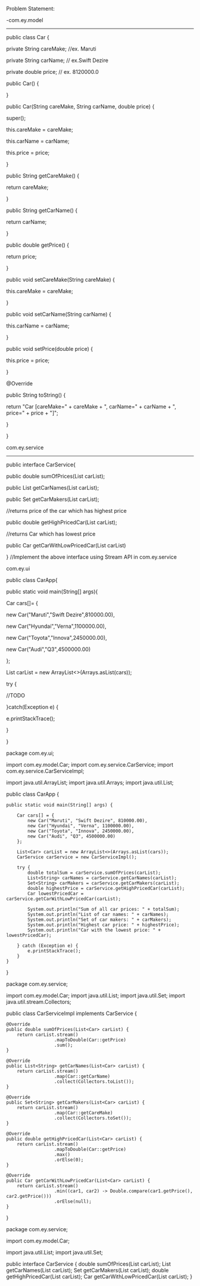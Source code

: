 Problem Statement:

-com.ey.model 

------------------------------------------ 

public class Car { 

private String careMake; //ex. Maruti  

private String carName; // ex.Swift Dezire 

private double price;  // ex. 8120000.0 

 

public Car() {		 

} 

public Car(String careMake, String carName, double price) { 

super(); 

this.careMake = careMake; 

this.carName = carName; 

this.price = price; 

} 

public String getCareMake() { 

return careMake; 

} 

 

public String getCarName() { 

return carName; 

} 

 

public double getPrice() { 

return price; 

} 

 

public void setCareMake(String careMake) { 

this.careMake = careMake; 

} 

 

public void setCarName(String carName) { 

this.carName = carName; 

} 

 

public void setPrice(double price) { 

this.price = price; 

} 

 

@Override 

public String toString() { 

return "Car [careMake=" + careMake + ", carName=" + carName + ", price=" + price + "]"; 

} 

 

 

} 

 

com.ey.service 

---------------------------------------------------------------- 

public interface CarService{ 

public double sumOfPrices(List<Car> carList); 

public List<String> getCarNames(List<Car> carList); 

public Set<String> getCarMakers(List<Car> carList); 

//returns price of the car which has highest price 

public double getHighPricedCar(List<Car> carList); 

//returns Car which has lowest price 

public Car getCarWithLowPricedCar(List<Car> carList) 

} 
//Implement the above interface using Stream API in com.ey.service 


com.ey.ui 

public class CarApp{ 

public static void main(String[] args){ 

Car cars[]= { 

new Car("Maruti","Swift Dezire",810000.00), 

new Car("Hyundai","Verna",1100000.00), 

new Car("Toyota","Innova",2450000.00), 

new Car("Audi","Q3",4500000.00) 

}; 

List<Car> carList = new ArrayList<>(Arrays.asList(cars)); 

try { 

//TODO 

}catch(Exception e) { 

e.printStackTrace(); 

} 

} 


package com.ey.ui;

import com.ey.model.Car;
import com.ey.service.CarService;
import com.ey.service.CarServiceImpl;

import java.util.ArrayList;
import java.util.Arrays;
import java.util.List;

public class CarApp {

    public static void main(String[] args) {

        Car cars[] = {
            new Car("Maruti", "Swift Dezire", 810000.00),
            new Car("Hyundai", "Verna", 1100000.00),
            new Car("Toyota", "Innova", 2450000.00),
            new Car("Audi", "Q3", 4500000.00)
        };

        List<Car> carList = new ArrayList<>(Arrays.asList(cars));
        CarService carService = new CarServiceImpl();

        try {
            double totalSum = carService.sumOfPrices(carList);
            List<String> carNames = carService.getCarNames(carList);
            Set<String> carMakers = carService.getCarMakers(carList);
            double highestPrice = carService.getHighPricedCar(carList);
            Car lowestPricedCar = carService.getCarWithLowPricedCar(carList);

            System.out.println("Sum of all car prices: " + totalSum);
            System.out.println("List of car names: " + carNames);
            System.out.println("Set of car makers: " + carMakers);
            System.out.println("Highest car price: " + highestPrice);
            System.out.println("Car with the lowest price: " + lowestPricedCar);

        } catch (Exception e) {
            e.printStackTrace();
        }
    }
}


package com.ey.service;

import com.ey.model.Car;
import java.util.List;
import java.util.Set;
import java.util.stream.Collectors;

public class CarServiceImpl implements CarService {

    @Override
    public double sumOfPrices(List<Car> carList) {
        return carList.stream()
                      .mapToDouble(Car::getPrice)
                      .sum();
    }

    @Override
    public List<String> getCarNames(List<Car> carList) {
        return carList.stream()
                      .map(Car::getCarName)
                      .collect(Collectors.toList());
    }

    @Override
    public Set<String> getCarMakers(List<Car> carList) {
        return carList.stream()
                      .map(Car::getCareMake)
                      .collect(Collectors.toSet());
    }

    @Override
    public double getHighPricedCar(List<Car> carList) {
        return carList.stream()
                      .mapToDouble(Car::getPrice)
                      .max()
                      .orElse(0);
    }

    @Override
    public Car getCarWithLowPricedCar(List<Car> carList) {
        return carList.stream()
                      .min((car1, car2) -> Double.compare(car1.getPrice(), car2.getPrice()))
                      .orElse(null);
    }
}


package com.ey.service;

import com.ey.model.Car;

import java.util.List;
import java.util.Set;

public interface CarService {
    double sumOfPrices(List<Car> carList);
    List<String> getCarNames(List<Car> carList);
    Set<String> getCarMakers(List<Car> carList);
    double getHighPricedCar(List<Car> carList);
    Car getCarWithLowPricedCar(List<Car> carList);
}
